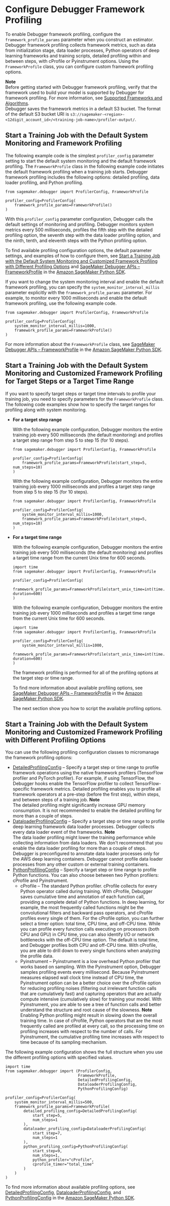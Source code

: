 # Configure Debugger Framework Profiling<a name="debugger-configure-framework-profiling"></a>

To enable Debugger framework profiling, configure the `framework_profile_params` parameter when you construct an estimator\. Debugger framework profiling collects framework metrics, such as data from initialization stage, data loader processes, Python operators of deep learning frameworks and training scripts, detailed profiling within and between steps, with cProfile or Pyinstrument options\. Using the `FrameworkProfile` class, you can configure custom framework profiling options\. 

**Note**  
Before getting started with Debugger framework profiling, verify that the framework used to build your model is supported by Debugger for framework profiling\. For more information, see [Supported Frameworks and Algorithms](train-debugger.md#debugger-supported-frameworks)\.   
Debugger saves the framework metrics in a default S3 bucket\. The format of the default S3 bucket URI is `s3://sagemaker-<region>-<12digit_account_id>/<training-job-name>/profiler-output/`\.

## Start a Training Job with the Default System Monitoring and Framework Profiling<a name="debugger-configure-framework-profiling-basic"></a>

The following example code is the simplest `profiler_config` parameter setting to start the default system monitoring and the default framework profiling\. The `FrameworkProfile` class in the following example code initiates the default framework profiling when a training job starts\. Debugger framework profiling includes the following options: detailed profiling, data loader profiling, and Python profiling\.

```
from sagemaker.debugger import ProfilerConfig, FrameworkProfile
    
profiler_config=ProfilerConfig(
    framework_profile_params=FrameworkProfile()
)
```

With this `profiler_config` parameter configuration, Debugger calls the default settings of monitoring and profiling\. Debugger monitors system metrics every 500 milliseconds, profiles the fifth step with the detailed profiling option, the seventh step with the data loader profiling option, and the ninth, tenth, and eleventh steps with the Python profiling option\. 

To find available profiling configuration options, the default parameter settings, and examples of how to configure them, see [Start a Training Job with the Default System Monitoring and Customized Framework Profiling with Different Profiling Options](#debugger-configure-framework-profiling-options) and [SageMaker Debugger APIs – FrameworkProfile](https://sagemaker.readthedocs.io/en/stable/api/training/debugger.html#sagemaker.debugger.FrameworkProfile) in the [Amazon SageMaker Python SDK](https://sagemaker.readthedocs.io)\.

If you want to change the system monitoring interval and enable the default framework profiling, you can specify the `system_monitor_interval_millis` parameter explicitly with the `framework_profile_params` parameter\. For example, to monitor every 1000 milliseconds and enable the default framework profiling, use the following example code\.

```
from sagemaker.debugger import ProfilerConfig, FrameworkProfile
    
profiler_config=ProfilerConfig(
    system_monitor_interval_millis=1000,
    framework_profile_params=FrameworkProfile()
)
```

For more information about the `FrameworkProfile` class, see [SageMaker Debugger APIs – FrameworkProfile](https://sagemaker.readthedocs.io/en/stable/api/training/debugger.html#sagemaker.debugger.FrameworkProfile) in the [Amazon SageMaker Python SDK](https://sagemaker.readthedocs.io)\.

## Start a Training Job with the Default System Monitoring and Customized Framework Profiling for Target Steps or a Target Time Range<a name="debugger-configure-framework-profiling-range"></a>

If you want to specify target steps or target time intervals to profile your training job, you need to specify parameters for the `FrameworkProfile` class\. The following code examples show how to specify the target ranges for profiling along with system monitoring\.
+ **For a target step range**

  With the following example configuration, Debugger monitors the entire training job every 500 milliseconds \(the default monitoring\) and profiles a target step range from step 5 to step 15 \(for 10 steps\)\.

  ```
  from sagemaker.debugger import ProfilerConfig, FrameworkProfile
      
  profiler_config=ProfilerConfig(
      framework_profile_params=FrameworkProfile(start_step=5, num_steps=10)
  )
  ```

  With the following example configuration, Debugger monitors the entire training job every 1000 milliseconds and profiles a target step range from step 5 to step 15 \(for 10 steps\)\.

  ```
  from sagemaker.debugger import ProfilerConfig, FrameworkProfile
      
  profiler_config=ProfilerConfig(
      system_monitor_interval_millis=1000,
      framework_profile_params=FrameworkProfile(start_step=5, num_steps=10)
  )
  ```
+ **For a target time range**

  With the following example configuration, Debugger monitors the entire training job every 500 milliseconds \(the default monitoring\) and profiles a target time range from the current Unix time for 600 seconds\.

  ```
  import time
  from sagemaker.debugger import ProfilerConfig, FrameworkProfile
  
  profiler_config=ProfilerConfig(
      framework_profile_params=FrameworkProfile(start_unix_time=int(time.time()), duration=600)
  )
  ```

  With the following example configuration, Debugger monitors the entire training job every 1000 milliseconds and profiles a target time range from the current Unix time for 600 seconds\.

  ```
  import time
  from sagemaker.debugger import ProfilerConfig, FrameworkProfile
  
  profiler_config=ProfilerConfig(
      system_monitor_interval_millis=1000,
      framework_profile_params=FrameworkProfile(start_unix_time=int(time.time()), duration=600)
  )
  ```

  The framework profiling is performed for all of the profiling options at the target step or time range\. 

  To find more information about available profiling options, see [SageMaker Debugger APIs – FrameworkProfile](https://sagemaker.readthedocs.io/en/stable/api/training/debugger.html#sagemaker.debugger.FrameworkProfile) in the [Amazon SageMaker Python SDK](https://sagemaker.readthedocs.io)\.

  The next section show you how to script the available profiling options\.

## Start a Training Job with the Default System Monitoring and Customized Framework Profiling with Different Profiling Options<a name="debugger-configure-framework-profiling-options"></a>

You can use the following profiling configuration classes to micromanage the framework profiling options:
+ [DetailedProfilingConfig](https://sagemaker.readthedocs.io/en/stable/api/training/debugger.html#sagemaker.debugger.DetailedProfilingConfig) – Specify a target step or time range to profile framework operations using the native framework profilers \(TensorFlow profiler and PyTorch profiler\)\. For example, if using TensorFlow, the Debugger hooks enable the TensorFlow profiler to collect TensorFlow\-specific framework metrics\. Detailed profiling enables you to profile all framework operators at a pre\-step \(before the first step\), within steps, and between steps of a training job\.
**Note**  
The detailed profiling might significantly increase GPU memory consumption\. It is not recommended to enable the detailed profiling for more than a couple of steps\.
+ [DataloaderProfilingConfig](https://sagemaker.readthedocs.io/en/stable/api/training/debugger.html#sagemaker.debugger.DataloaderProfilingConfig) – Specify a target step or time range to profile deep learning framework data loader processes\. Debugger collects every data loader event of the frameworks\.
**Note**  
The data loader profiling might lower the training performance while collecting information from data loaders\. We don't recommend that you enable the data loader profiling for more than a couple of steps\.  
Debugger is preconfigured to annotate data loader processes only for the AWS deep learning containers\. Debugger cannot profile data loader processes from any other custom or external training containers\.
+ [PythonProfilingConfig](https://sagemaker.readthedocs.io/en/stable/api/training/debugger.html#sagemaker.debugger.PythonProfilingConfig) – Specify a target step or time range to profile Python functions\. You can also choose between two Python profilers: cProfile and Pyinstrument\.
  + cProfile – The standard Python profiler\. cProfile collects for every Python operator called during training\. With cProfile, Debugger saves cumulative time and annotation of each function call, providing a complete detail of Python functions\. In deep learning, for example, the most frequently called functions might be the convolutional filters and backward pass operators, and cProfile profiles every single of them\. For the cProfile option, you can further select a timer option: total time, CPU time, and off\-CPU time\. While you can profile every function calls executing on processors \(both CPU and GPU\) in CPU time, you can also identify I/O or network bottlenecks with the off\-CPU time option\. The default is total time, and Debugger profiles both CPU and off\-CPU time\. With cProfile, you are able to drill down to every single functions when analyzing the profile data\.
  + Pyinstrument – Pyinstrument is a low overhead Python profiler that works based on sampling\. With the Pyinstrument option, Debugger samples profiling events every millisecond\. Because Pyinstrument measures elapsed wall clock time instead of CPU time, the Pyinstrument option can be a better choice over the cProfile option for reducing profiling noises \(filtering out irrelevant function calls that are cumulatively fast\) and capturing operators that are actually compute intensive \(cumulatively slow\) for training your model\. With Pyinstrument, you are able to see a tree of function calls and better understand the structure and root cause of the slowness\.
**Note**  
Enabling Python profiling might result in slowing down the overall training time\. In case of cProfile, Python operators that are the most frequently called are profiled at every call, so the processing time on profiling increases with respect to the number of calls\. For Pyinstrument, the cumulative profiling time increases with respect to time because of its sampling mechanism\.

The following example configuration shows the full structure when you use the different profiling options with specified values\.

```
import time
from sagemaker.debugger import (ProfilerConfig, 
                                FrameworkProfile, 
                                DetailedProfilingConfig, 
                                DataloaderProfilingConfig, 
                                PythonProfilingConfig)

profiler_config=ProfilerConfig(
    system_monitor_interval_millis=500,
    framework_profile_params=FrameworkProfile(
        detailed_profiling_config=DetailedProfilingConfig(
            start_step=5, 
            num_steps=1
        ),
        dataloader_profiling_config=DataloaderProfilingConfig(
            start_step=7, 
            num_steps=1
        ),
        python_profiling_config=PythonProfilingConfig(
            start_step=9, 
            num_steps=1, 
            python_profiler="cProfile", 
            cprofile_timer="total_time"
        )
    )
)
```

To find more information about available profiling options, see [DetailedProfilingConfig](https://sagemaker.readthedocs.io/en/stable/api/training/debugger.html#sagemaker.debugger.DetailedProfilingConfig), [DataloaderProfilingConfig](https://sagemaker.readthedocs.io/en/stable/api/training/debugger.html#sagemaker.debugger.DataloaderProfilingConfig), and [PythonProfilingConfig](https://sagemaker.readthedocs.io/en/stable/api/training/debugger.html#sagemaker.debugger.PythonProfilingConfig) in the [Amazon SageMaker Python SDK](https://sagemaker.readthedocs.io)\.